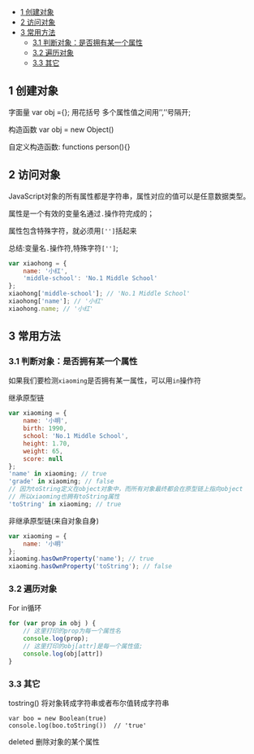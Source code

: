 

* [1 创建对象](#1-创建对象)
* [2 访问对象](#2-访问对象)
* [3 常用方法](#3-常用方法)
  * [3.1 判断对象：是否拥有某一个属性](#31-判断对象：是否拥有某一个属性)
  * [3.2 遍历对象 ](#32-遍历对象-)
  * [3.3 其它](#33-其它)

## 1 创建对象

字面量 var obj ={};  用花括号  多个属性值之间用’’,’’号隔开;

构造函数 var obj = new Object()

自定义构造函数: functions person(){}



## 2 访问对象

JavaScript对象的所有属性都是字符串，属性对应的值可以是任意数据类型。

属性是一个有效的变量名通过`.`操作符完成的；

属性包含特殊字符，就必须用`['']`括起来

总结:变量名`.`操作符,特殊字符`['']`;

```js
var xiaohong = {
    name: '小红',
    'middle-school': 'No.1 Middle School'
};
xiaohong['middle-school']; // 'No.1 Middle School'
xiaohong['name']; // '小红'
xiaohong.name; // '小红'
```

 



## 3 常用方法

### 3.1 判断对象：是否拥有某一个属性

如果我们要检测`xiaoming`是否拥有某一属性，可以用`in`操作符

继承原型链

```js
var xiaoming = {
    name: '小明',
    birth: 1990,
    school: 'No.1 Middle School',
    height: 1.70,
    weight: 65,
    score: null
};
'name' in xiaoming; // true
'grade' in xiaoming; // false
// 因为toString定义在object对象中，而所有对象最终都会在原型链上指向object
// 所以xiaoming也拥有toString属性
'toString' in xiaoming; // true
```

非继承原型链(来自对象自身)

```js
var xiaoming = {
    name: '小明'
};
xiaoming.hasOwnProperty('name'); // true
xiaoming.hasOwnProperty('toString'); // false
```



### 3.2 遍历对象 

For in循环

```js
for (var prop in obj ) {
	// 这里打印的prop为每一个属性名
 	console.log(prop); 
	// 这里打印的obj[attr]是每一个属性值;
	console.log(obj[attr])
}
```



### 3.3 其它

tostring()  将对象转成字符串或者布尔值转成字符串

```JS
var boo = new Boolean(true)
console.log(boo.toString())  // 'true'
```



deleted   删除对象的某个属性